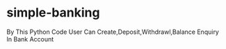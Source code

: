 # simple-banking
By This Python Code User Can Create,Deposit,Withdrawl,Balance Enquiry In Bank Account

